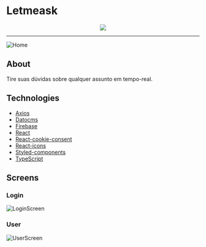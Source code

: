 # Letmeask

<p align="center">
  <img src="https://github.com/GArticuno/letmeask-NLW/blob/main/src/assets/images/logo.svg" />
</p>

---

![Home](https://github.com/GArticuno/letmeask-NLW/blob/main/src/assets/backgrounds/Home.png)

## About
Tire suas dúvidas sobre qualquer assunto em tempo-real.

## Technologies
- [Axios](https://axios-http.com/)
- [Datocms](https://www.datocms.com/)
- [Firebase](https://firebase.google.com/)
- [React](https://pt-br.reactjs.org/)
- [React-cookie-consent](https://mastermindzh.github.io/react-cookie-consent/)
- [React-icons](https://react-icons.github.io/react-icons/)
- [Styled-components](https://styled-components.com/)
- [TypeScript](https://www.typescriptlang.org/)

## Screens

### Login

![LoginScreen](https://github.com/GArticuno/letmeask-NLW/blob/main/src/assets/backgrounds/Login.png)

### User

![UserScreen](https://github.com/GArticuno/letmeask-NLW/blob/main/src/assets/backgrounds/User.png)


